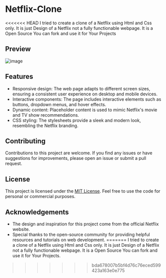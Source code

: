 # Netflix-Clone
<<<<<<< HEAD
 I tried to create a clone of a Netflix using Html and Css only. It is just Design of a Netflix not a fully functionable webpage. It is a Open Source You can fork and use it for Your Projects 

## Preview

![image](https://github.com/Alok-2002/Netflix_Home_Page_Using_HTML_And_CSS/assets/93814546/4959b8ef-266f-4194-8709-b90223d69b2e)

## Features

- Responsive design: The web page adapts to different screen sizes, ensuring a consistent user experience on desktop and mobile devices.
- Interactive components: The page includes interactive elements such as buttons, dropdown menus, and hover effects.
- Dynamic content: Placeholder content is used to mimic Netflix's movie and TV show recommendations.
- CSS styling: The stylesheets provide a sleek and modern look, resembling the Netflix branding.

## Contributing

Contributions to this project are welcome. If you find any issues or have suggestions for improvements, please open an issue or submit a pull request.

## License

This project is licensed under the [MIT License](LICENSE). Feel free to use the code for personal or commercial purposes.

## Acknowledgements

- The design and inspiration for this project come from the official Netflix website.
- Special thanks to the open-source community for providing helpful resources and tutorials on web development.
=======
 I tried to create a clone of a Netflix using Html and Css only. It is just Design of a Netflix not a fully functionable webpage. It is a Open Source You can fork and use it for Your Projects.
>>>>>>> bda678007b5bf4d76c76eced599423a163e0e775
